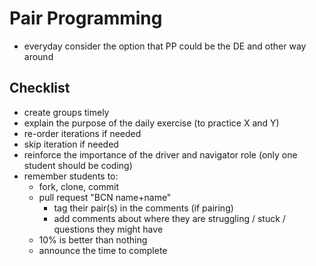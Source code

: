 # Pair Programming

- everyday consider the option that PP could be the DE and other way around

## Checklist

- create groups timely
- explain the purpose of the daily exercise (to practice X and Y)
- re-order iterations if needed
- skip iteration if needed
- reinforce the importance of the driver and navigator role (only one student should be coding)
- remember students to:
  - fork, clone, commit
  - pull request "BCN name+name"
    - tag their pair(s) in the comments (if pairing)
    - add comments about where they are struggling / stuck / questions they might have
  - 10% is better than nothing
  - announce the time to complete 
